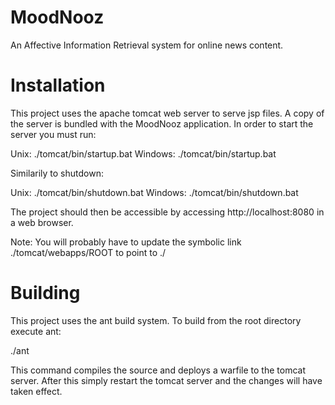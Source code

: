 MoodNooz
========

An Affective Information Retrieval system for online news content.

Installation
========
This project uses the apache tomcat web server to serve jsp files. A copy of the
server is bundled with the MoodNooz application. In order to start the server
you must run:

Unix: 		./tomcat/bin/startup.bat
Windows: 	./tomcat/bin/startup.bat

Similarily to shutdown:
	
Unix: 		./tomcat/bin/shutdown.bat
Windows: 	./tomcat/bin/shutdown.bat	

The project should then be accessible by accessing http://localhost:8080 in a web browser.

Note: You will probably have to update the symbolic link ./tomcat/webapps/ROOT to point to ./

Building
=======

This project uses the ant build system. To build from the root directory execute ant:

./ant

This command compiles the source and deploys a warfile to the tomcat server. After this
simply restart the tomcat server and the changes will have taken effect.
